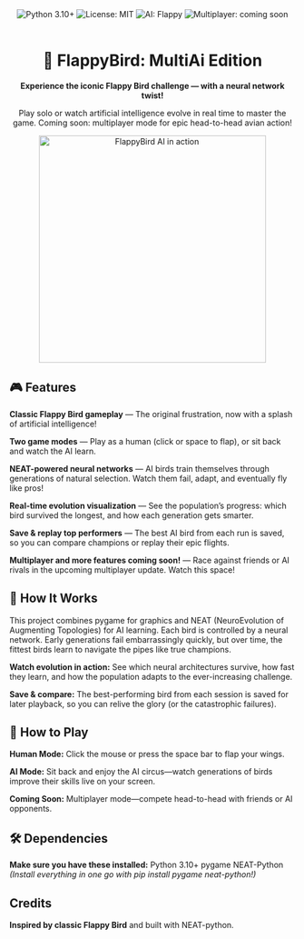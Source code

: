 <div align="center"> <img src="https://img.shields.io/badge/Python-3.10+-blue?logo=python&logoColor=white" alt="Python 3.10+"> <img src="https://img.shields.io/badge/License-MIT-green" alt="License: MIT"> <img src="https://img.shields.io/badge/AI-FlappyBird-brightgreen" alt="AI: Flappy"> <img src="https://img.shields.io/badge/Multiplayer-coming%20soon-orange" alt="Multiplayer: coming soon"> <br><br> <h1>🦅 FlappyBird: MultiAi Edition</h1> <p><b>Experience the iconic Flappy Bird challenge — with a neural network twist!</b></p> <p>Play solo or watch artificial intelligence evolve in real time to master the game. Coming soon: multiplayer mode for epic head-to-head avian action!</p> <img src="https://media.giphy.com/media/v1.Y2lkPTc5MGI3NjExcHQ4ZWoybXpkaXl1ZWV6cXdibnJ5cTJhdTRmbnBwMHlmM2JveGJzOCZlcD12MV9pbnRlcm5hbF9naWZfYnlfaWQmY3Q9Zw/xUA7b6jQ7U5iNQYF7O/giphy.gif" alt="FlappyBird AI in action" width="400"> </div>


 ## 🎮 Features

**Classic Flappy Bird gameplay** — The original frustration, now with a splash of artificial intelligence!

**Two game modes** — Play as a human (click or space to flap), or sit back and watch the AI learn.

**NEAT-powered neural networks** — AI birds train themselves through generations of natural selection. Watch them fail, adapt, and eventually fly like pros!

**Real-time evolution visualization** — See the population’s progress: which bird survived the longest, and how each generation gets smarter.

**Save & replay top performers** — The best AI bird from each run is saved, so you can compare champions or replay their epic flights.

**Multiplayer and more features coming soon!** — Race against friends or AI rivals in the upcoming multiplayer update. Watch this space!


## 🧠 How It Works
This project combines pygame for graphics and NEAT (NeuroEvolution of Augmenting Topologies) for AI learning. Each bird is controlled by a neural network. Early generations fail embarrassingly quickly, but over time, the fittest birds learn to navigate the pipes like true champions.

**Watch evolution in action:**
See which neural architectures survive, how fast they learn, and how the population adapts to the ever-increasing challenge.

**Save & compare:**
The best-performing bird from each session is saved for later playback, so you can relive the glory (or the catastrophic failures).

## 🎯 How to Play

**Human Mode:** Click the mouse or press the space bar to flap your wings.

**AI Mode:** Sit back and enjoy the AI circus—watch generations of birds improve their skills live on your screen.

**Coming Soon:** Multiplayer mode—compete head-to-head with friends or AI opponents.

## 🛠️ Dependencies
<b>Make sure you have these installed:</b>
Python 3.10+
pygame
NEAT-Python
<i>(Install everything in one go with pip install pygame neat-python!)</i>


<h2> Credits </h2>
<b>Inspired by classic Flappy Bird</b> and built with NEAT-python.

